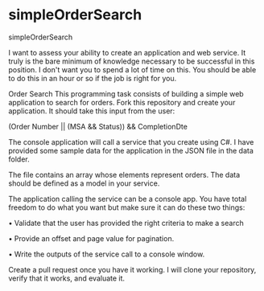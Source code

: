 # simpleOrderSearch
simpleOrderSearch


I want to assess your ability to create an application and web service. It truly is the bare minimum of knowledge necessary to be successful in this position. I don't want you to spend a lot of time on this. You should be able to do this in an hour or so if the job is right for you.

Order Search
This programming task consists of building a simple web application to search for orders. Fork this repository and create your application. It should take this input from the user:

(Order Number || (MSA && Status)) && CompletionDte

The console application will call a service that you create using C#. I have provided some sample data for the application in the JSON file in the data folder.



The file contains an array whose elements represent orders. The data should be defined as a model in your service.

The application calling the service can be a console app. You have total freedom to do what you want but make sure it can do these two things:

• Validate that the user has provided the right criteria to make a search

• Provide an offset and page value for pagination.

• Write the outputs of the service call to a console window. 

Create a pull request once you have it working. I will clone your repository, verify that it works, and evaluate it.
